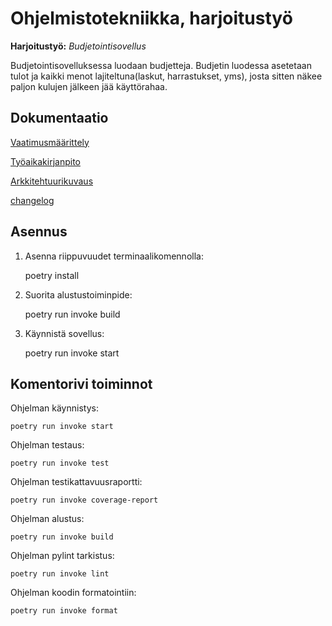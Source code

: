 # Ohjelmistotekniikka, harjoitustyö

<p><b>Harjoitustyö:</b> <i>Budjetointisovellus</i></p>  

<p>Budjetointisovelluksessa luodaan budjetteja. Budjetin luodessa asetetaan tulot ja kaikki menot lajiteltuna(laskut, harrastukset, yms), josta sitten näkee paljon kulujen jälkeen jää käyttörahaa.</p>  

## Dokumentaatio

[Vaatimusmäärittely](https://github.com/SamiKazan/Ohjelmistotekniikka/blob/master/dokumentaatio/vaatimusmaatittely.md)  

[Työaikakirjanpito](https://github.com/SamiKazan/Ohjelmistotekniikka/blob/master/dokumentaatio/tuntikirjanpito.md)

[Arkkitehtuurikuvaus](https://github.com/SamiKazan/Ohjelmistotekniikka/blob/master/dokumentaatio/arkkitehtuuri.md)

[changelog](https://github.com/SamiKazan/Ohjelmistotekniikka/blob/master/dokumentaatio/changelog.md)


## Asennus


1. Asenna riippuvuudet terminaalikomennolla:

    poetry install

2. Suorita alustustoiminpide:

    poetry run invoke build

3.  Käynnistä sovellus:

    poetry run invoke start

## Komentorivi toiminnot

Ohjelman käynnistys:

    poetry run invoke start

Ohjelman testaus:

    poetry run invoke test

Ohjelman testikattavuusraportti:

    poetry run invoke coverage-report

Ohjelman alustus:

    poetry run invoke build

Ohjelman pylint tarkistus:

    poetry run invoke lint

Ohjelman koodin formatointiin:

    poetry run invoke format
